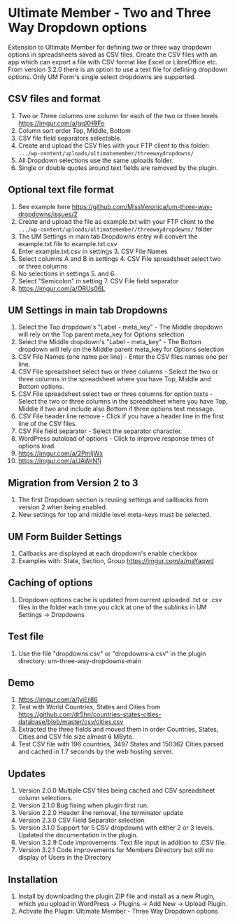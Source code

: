 # Ultimate Member - Two and Three Way Dropdown options
Extension to Ultimate Member for defining two or three way dropdown options in spreadsheets saved as CSV files.
Create the CSV files with an app which can export a file with CSV format like Excel or LibreOffice etc. From version 3.2.0 there is an option to use a text file for defining dropdown options.
Only UM Form's single select dropdowns are supported.

## CSV files and format
1. Two or Three columns one column for each of the two or three levels https://imgur.com/a/gqXH9Fo
2. Column sort order Top, Middle, Bottom
3. CSV file field separators selectable.
4. Create and upload the CSV files with your FTP client to this folder:  <code>.../wp-content/uploads/ultimatemember/threewaydropdowns/</code>
5. All Dropdown selections use the same uploads folder.
6. Single or double quotes around text fields are removed by the plugin.

## Optional text file format
1. See example here https://github.com/MissVeronica/um-three-way-dropdowns/issues/2
2. Create and upload the file as example.txt with your FTP client to the <code>.../wp-content/uploads/ultimatemember/threewaydropdowns/</code> folder
3. The UM Settings in main tab Dropdowns entry will convert the example.txt file to example.txt.csv
4. Enter example.txt.csv in settings 3. CSV File Names
5. Select columns A and B in settings 4. CSV File spreadsheet select two or three columns
6. No selections in settings 5. and 6.
7. Select "Semicolon" in setting 7. CSV File field separator
8. https://imgur.com/a/ORUs06L

## UM Settings in main tab Dropdowns
1. Select the Top dropdown's "Label - meta_key" - The Middle dropdown will rely on the Top parent meta_key for Options selection
2. Select the Middle dropdown's "Label - meta_key" - The Bottom dropdown will rely on the Middle parent meta_key for Options selection
3. CSV File Names (one name per line) - Enter the CSV files names one per line.
4. CSV File spreadsheet select two or three columns - Select the two or three columns in the spreadsheet where you have Top, Middle and Bottom options.
5. CSV File spreadsheet select two or three columns for option texts - Select the two or three columns in the spreadsheet where you have Top, Middle if two and include also Bottom if three options text message.
6. CSV File header line remove - Click if you have a header line in the first line of the CSV files.
7. CSV File field separator - Select the separator character.
8. WordPress autoload of options - Click to improve response times of options load.
9. https://imgur.com/a/2PmljWx
10. https://imgur.com/a/JAWrN1j

## Migration from Version 2 to 3
1. The first Dropdown section is reusing settings and callbacks from version 2 when being enabled.
2. New settings for top and middle level meta-keys must be selected.

## UM Form Builder Settings
1. Callbacks are displayed at each dropdown's enable checkbox
2. Examples with: State, Section, Group https://imgur.com/a/maYaqwd

## Caching of options
1. Dropdown options cache is updated from current uploaded .txt or .csv files in the folder each time you click at one of the sublinks in UM Settings -> Dropdowns

## Test file
1. Use the file "dropdowns.csv" or "dropdowns-a.csv" in the plugin directory: um-three-way-dropdowns-main 

## Demo
1. https://imgur.com/a/IyiEr86
2. Test with World Countries, States and Cities from https://github.com/dr5hn/countries-states-cities-database/blob/master/csv/cities.csv
3. Extracted the three fields and moved them in order Countries, States, Cities and CSV file size almost 6 MByte.
4. Test CSV file with 196 countries, 3497 States and 150362 Cities parsed and cached in 1.7 seconds by the web hosting server.

## Updates
1. Version 2.0.0 Multiple CSV files being cached and CSV spreadsheet column selections.
2. Version 2.1.0 Bug fixing when plugin first run.
3. Version 2.2.0 Header line removal, line terminator update
4. Version 2.3.0 CSV Field Separator selection.
5. Version 3.1.0 Support for 5 CSV dropdowns with either 2 or 3 levels. Updated the documentation in the plugin.
6. Version 3.2.9 Code improvements. Text file input in addition to .CSV file.
7. Version 3.2.1 Code improvements for Members Directory but still no display of Users in the Directory

## Installation
1. Install by downloading the plugin ZIP file and install as a new Plugin, which you upload in WordPress -> Plugins -> Add New -> Upload Plugin.
2. Activate the Plugin: Ultimate Member - Three Way Dropdown options
